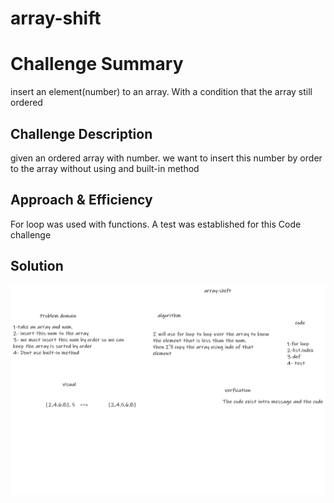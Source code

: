 # array-shift

# Challenge Summary
<!-- Short summary or background information -->
insert an element(number) to an array. With a condition that the array still ordered

## Challenge Description
<!-- Description of the challenge -->
given an ordered array with number. we want to insert this number by order to the array without using and built-in method

## Approach & Efficiency
<!-- What approach did you take? Why? What is the Big O space/time for this approach? -->
For loop was used with functions.
A test was established for this Code challenge

## Solution
<!-- Embedded whiteboard image -->
<img src="./assets/array-shft.png">

